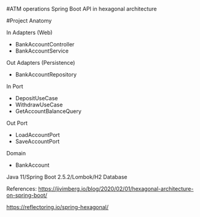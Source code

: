 #ATM operations Spring Boot API in hexagonal architecture

#Project Anatomy

In Adapters (Web)
- BankAccountController
- BankAccountService

Out Adapters (Persistence)
- BankAccountRepository

In Port 
- DepositUseCase
- WithdrawUseCase
- GetAccountBalanceQuery

Out Port 
- LoadAccountPort
- SaveAccountPort

Domain
- BankAccount


Java 11/Spring Boot 2.5.2/Lombok/H2 Database

References: 
https://jivimberg.io/blog/2020/02/01/hexagonal-architecture-on-spring-boot/

https://reflectoring.io/spring-hexagonal/

